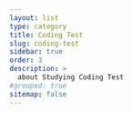 ```yaml
---
layout: list
type: category
title: Coding Test
slug: coding-test
sidebar: true
order: 3
description: >
  about Studying Coding Test 
#grouped: true
sitemap: false
---
```

